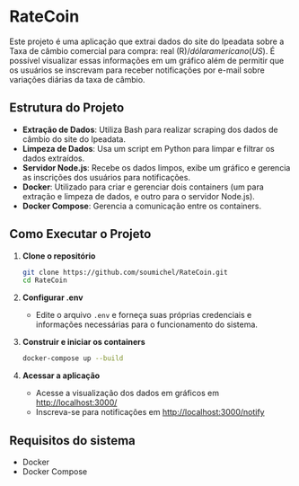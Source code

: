 
# RateCoin

Este projeto é uma aplicação que extrai dados do site do Ipeadata sobre a Taxa de câmbio comercial para compra: real (R$) / dólar americano (US$). É possível visualizar essas informações em um gráfico além de permitir que os usuários se inscrevam para receber notificações por e-mail sobre variações diárias da taxa de câmbio.

## Estrutura do Projeto

- **Extração de Dados**: Utiliza Bash para realizar scraping dos dados de câmbio do site do Ipeadata.
- **Limpeza de Dados**: Usa um script em Python para limpar e filtrar os dados extraídos.
- **Servidor Node.js**: Recebe os dados limpos, exibe um gráfico e gerencia as inscrições dos usuários para notificações.
- **Docker**: Utilizado para criar e gerenciar dois containers (um para extração e limpeza de dados, e outro para o servidor Node.js).
- **Docker Compose**: Gerencia a comunicação entre os containers.

## Como Executar o Projeto

1. **Clone o repositório**
   ```bash
   git clone https://github.com/soumichel/RateCoin.git
   cd RateCoin
   ```

2. **Configurar .env**
   - Edite o arquivo `.env` e forneça suas próprias credenciais e informações necessárias para o funcionamento do sistema.

3. **Construir e iniciar os containers**
   ```bash
   docker-compose up --build
   ```

4. **Acessar a aplicação**
   - Acesse a visualização dos dados em gráficos em [http://localhost:3000/](http://localhost:3000/)
   - Inscreva-se para notificações em [http://localhost:3000/notify](http://localhost:3000/notify)

## Requisitos do sistema

- Docker
- Docker Compose
